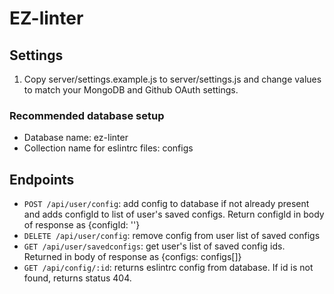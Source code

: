 # EZ-linter

## Settings

1. Copy server/settings.example.js to server/settings.js and change values to match your MongoDB and Github OAuth settings.

### Recommended database setup

- Database name: ez-linter
- Collection name for eslintrc files: configs

## Endpoints

- `POST /api/user/config`: add config to database if not already present and adds configId to list of user's saved configs. Return configId in body of response as {configId: '<configId>'}
- `DELETE /api/user/config`: remove config from user list of saved configs
- `GET /api/user/savedconfigs`: get user's list of saved config ids. Returned in body of response as {configs: configs[]}
- `GET /api/config/:id`: returns eslintrc config from database. If id is not found, returns status 404.
